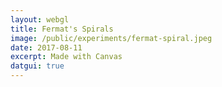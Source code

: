 ```yaml
---
layout: webgl
title: Fermat's Spirals
image: /public/experiments/fermat-spiral.jpeg
date: 2017-08-11
excerpt: Made with Canvas
datgui: true
---
```


<style>
.webgl-container {
    background: #4499d6;
}
</style>

<script>
var startTime = Date.now() / 1000,
    time = startTime;

function resize() {
    var canvas = document.getElementById("canvas");
    // Lookup the size the browser is displaying the canvas.
    var displayWidth = canvas.parentNode.clientWidth;
    var displayHeight = canvas.parentNode.clientHeight;

    // Check if the canvas is not the same size.
    if (canvas.width !== displayWidth ||
        canvas.height !== displayHeight) {

        // Make the canvas the same size
        canvas.width = displayWidth;
        canvas.height = displayHeight;

        canvas.style.width = displayWidth + "px";
        canvas.style.height = displayHeight + "px";
    }

    return displayHeight / displayWidth;
}

function defineCanvasProperties(canvas) {
    canvas.cursor = {
        x: 0,
        y: 0,
        z: 0
    };
    canvas.setCursor = function(x, y, z) {
        var r = this.getBoundingClientRect();
        this.cursor.x = x - r.left;
        this.cursor.y = y - r.top;
        if (z !== undefined)
            this.cursor.z = z;
    }
    canvas.onmousedown = function(e) {
        this.setCursor(e.clientX, e.clientY, 1);
    }
    canvas.onmousemove = function(e) {
        this.setCursor(e.clientX, e.clientY);
    }
    canvas.onmouseup = function(e) {
        this.setCursor(e.clientX, e.clientY, 0);
    }

}

function drawCanvases(canvases) {
    window.canvases = canvases;
    for (var i = 0; i < canvases.length; i++)
        defineCanvasProperties(canvases[i]);
    setInterval(function() {
        resize();
        var i, canvas, context;
        time = Date.now() / 1000 - startTime;
        for (i = 0; i < canvases.length; i++)
            if ((canvas = canvases[i]).update) {
                context = canvas.getContext("2d");
                context.clearRect(0, 0, canvas.width, canvas.height);
                canvas.update(context);
            }
    }, 90);
}

function p2c(r, theta) {
    return [r * Math.cos(theta), r * Math.sin(theta), 0]
}
var d2r = function(theta) {
    return theta * Math.PI / 180;
}

function pixeltocord(p) {
    var w = canvas.width,
        h = canvas.height,
        x = p[0],
        y = p[1],
        z = p[2],
        fl = 5;
    x = (2 * x) / w - 1;
    y = (h - 2 * y) / w;
    x = x - (x * z) / fl;
    y = y - (y * z) / fl;
    return [x, y, 0];
}

function cordtopixel(c) {
    var w = canvas.width,
        h = canvas.height,
        x = c[0],
        y = c[1],
        z = c[2],
        fl = 5;

    x *= fl / (fl - z);
    y *= fl / (fl - z);

    x = w * x * 0.5 + 0.5 * w;
    y = -w * y * 0.5 + 0.5 * h;
    return [x, y, 0]


}

var boids, gui, params;

function renderCircle(ctx, r, theta, s) {
    var p = cordtopixel(p2c(r, theta));
    ctx.beginPath();
    ctx.arc(p[0], p[1], s, 0, Math.PI * 2, true);
    ctx.fill();
}

function render(ctx) {
    ctx.fillStyle = params.color;
    for (var i = 0; i < params.count; i++) {
        let r = params.scaling_factor * Math.sqrt(i);
        let theta = i * params.angle;
        renderCircle(ctx, r, d2r(theta), params.size);
    }
}

window.onload = function() {
    params = {
        size: 2,
        color: '#e23232',
        scaling_factor: 0.004,
        angle: 137.508,
        count: 10000
    }
    defineCanvasProperties(canvas);
    gui = new dat.GUI();
    gui.add(params, 'size', 1, 10);
    gui.add(params, 'scaling_factor', 0.001, 0.02);
    gui.add(params, 'angle', 0, 180);
    gui.add(params, 'count', 1, 20000);
    gui.addColor(params, 'color');
    canvas.update = render;
    drawCanvases([canvas]);
}
</script>
